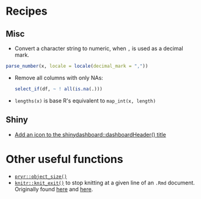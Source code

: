 # Recipes

## Misc

-  Convert a character string to numeric, when `,` is used as a decimal mark.

  ```r
  parse_number(x, locale = locale(decimal_mark = ","))
  ```

- Remove all columns with only NAs:

  ```r
  select_if(df, ~ ! all(is.na(.)))
  ```

- `lengths(x)` is base R's equivalent to `map_int(x, length)`

## Shiny

- [Add an icon to the shinydashboard::dashboardHeader() title](https://github.com/rstudio/shinydashboard/issues/57#issuecomment-112481086)

# Other useful functions

- [`pryr::object_size()`](http://adv-r.had.co.nz/memory.html)
- [`knitr::knit_exit()`](https://www.rdocumentation.org/packages/knitr/versions/1.19/topics/knit_exit) to stop knitting at a given line of an `.Rmd` document. Originally found  [here](https://community.rstudio.com/t/from-rstudio-is-it-possible-to-knit-only-part-of-an-r-markdown-document/6475/14) and [here](https://stackoverflow.com/questions/33705662/how-to-request-an-early-exit-when-knitting-an-rmd-document).
